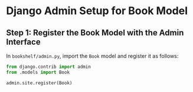 # Django Admin Setup for Book Model

## Step 1: Register the Book Model with the Admin Interface

In `bookshelf/admin.py`, import the `Book` model and register it as follows:

```python
from django.contrib import admin
from .models import Book

admin.site.register(Book)